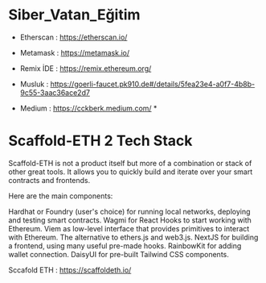# Siber_Vatan_Eğitim 

* Etherscan : https://etherscan.io/
* Metamask : https://metamask.io/
* Remix İDE : https://remix.ethereum.org/
* Musluk : https://goerli-faucet.pk910.de#/details/5fea23e4-a0f7-4b8b-9c55-3aac36ace2d7

* Medium : https://cckberk.medium.com/ *


# Scaffold-ETH 2 Tech Stack # 
Scaffold-ETH is not a product itself but more of a combination or stack of other great tools. It allows you to quickly build and iterate over your smart contracts and frontends.

Here are the main components:

Hardhat or Foundry (user's choice) for running local networks, deploying and testing smart contracts.
Wagmi for React Hooks to start working with Ethereum.
Viem as low-level interface that provides primitives to interact with Ethereum. The alternative to ethers.js and web3.js.
NextJS for building a frontend, using many useful pre-made hooks.
RainbowKit for adding wallet connection.
DaisyUI for pre-built Tailwind CSS components.


Sccafold ETH : https://scaffoldeth.io/
